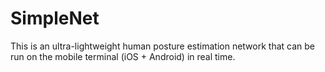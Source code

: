 # SimpleNet
This is an ultra-lightweight human posture estimation network that can be run on the mobile terminal (iOS + Android) in real time.
